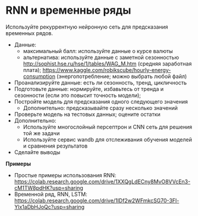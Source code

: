 # RNN и временные ряды

Используйте рекуррентную нейронную сеть для предсказания временных рядов.
  - Данные: 
    - максимальный балл: используйте данные о курсе валюты
    - альтернатива: используйте данные с заметной сезонностью http://sophist.hse.ru/hse/1/tables/WAG_M.htm (средняя заработная плата); https://www.kaggle.com/robikscube/hourly-energy-consumption (энергопотребление; можно выбрать любой файл)
  - Проанализируйте данные: есть ли сезонность, тренд, цикличность
  - Подготовьте данные: нормируйте, избавьтесь от тренда и сезонности (если это повысит точность модели);
  - Постройте модель для предсказания одного следующего значения
    - Дополнительно: предсказывайте сразу несколько значений
  - Проверьте модель на тестовых данных; оцените остатки
  - Дополнительно:
    - Используйте многослойный персептрон и CNN сеть для решения той же задачи
    - Используйте сервис wandb для отслеживания обучения моделей и сравнения результатов
  - Сделайте выводы
  
**Примеры**
- Простые примеры использования RNN: https://colab.research.google.com/drive/1XXQgLdECny8MvO8VVcEn3-cM1TW8pdHK?usp=sharing
- Временной ряд, RNN, LSTM: https://colab.research.google.com/drive/1IDf2w2WFmkcSG70-3Fl-Ylx1aDbHJoQc?usp=sharing
